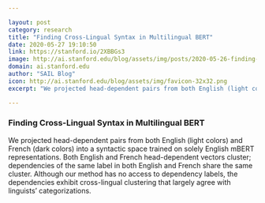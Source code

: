 ```yaml
---

layout: post
category: research
title: "Finding Cross-Lingual Syntax in Multilingual BERT"
date: 2020-05-27 19:10:50
link: https://stanford.io/2XBBGs3
image: http://ai.stanford.edu/blog/assets/img/posts/2020-05-26-finding-crosslingual-syntax/thumbnail.png
domain: ai.stanford.edu
author: "SAIL Blog"
icon: http://ai.stanford.edu/blog/assets/img/favicon-32x32.png
excerpt: "We projected head-dependent pairs from both English (light colors) and French (dark colors) into a syntactic space trained on solely English mBERT representations. Both English and French head-dependent vectors cluster; dependencies of the same label in both English and French share the same cluster. Although our method has no access to dependency labels, the dependencies exhibit cross-lingual clustering that largely agree with linguists’ categorizations."

---
```


### Finding Cross-Lingual Syntax in Multilingual BERT

We projected head-dependent pairs from both English (light colors) and French (dark colors) into a syntactic space trained on solely English mBERT representations. Both English and French head-dependent vectors cluster; dependencies of the same label in both English and French share the same cluster. Although our method has no access to dependency labels, the dependencies exhibit cross-lingual clustering that largely agree with linguists’ categorizations.